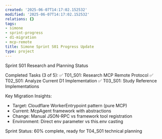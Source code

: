 ```yaml
---
created: '2025-06-07T14:17:02.152532'
modified: '2025-06-07T14:17:02.152532'
relations: {}
tags:
- simone
- sprint-progress
- d1-migration
- mcp-remote
title: Simone Sprint S01 Progress Update
type: project
---
```


Sprint S01 Research and Planning Status

Completed Tasks (3 of 5):
✅ T01_S01: Research MCP Remote Protocol 
✅ T02_S01: Analyze Current D1 Implementation
✅ T03_S01: Study Reference Implementations

Key Migration Insights:
- Target: Cloudflare WorkerEntrypoint pattern (pure MCP)
- Current: McpAgent framework with abstractions  
- Change: Manual JSON-RPC vs framework tool registration
- Environment: Direct env parameter vs this.env casting

Sprint Status: 60% complete, ready for T04_S01 technical planning

